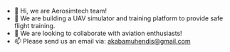 - 👋 Hi, we are Aerosimtech team!
- 🌱 We are building a UAV simulator and training platform to provide safe flight training.
- 💞️ We are looking to collaborate with aviation enthusiasts!
- 📫 Please send us an email via: akabamuhendis@gmail.com

<!---
akabamuhendis/akabamuhendis is a ✨ special ✨ repository because its `README.md` (this file) appears on your GitHub profile.
You can click the Preview link to take a look at your changes.
--->
